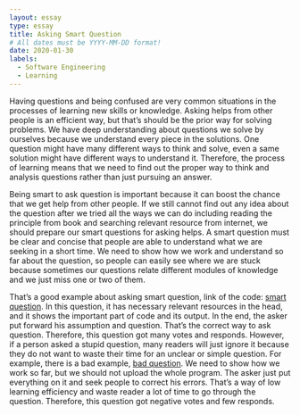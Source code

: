 ```yaml
---
layout: essay
type: essay
title: Asking Smart Question
# All dates must be YYYY-MM-DD format!
date: 2020-01-30
labels:
  - Software Engineering
  - Learning
---
```

Having questions and being confused are very common situations in the processes of learning new skills or knowledge. Asking helps from other people is an efficient way, but that’s should be the prior way for solving problems. We have deep understanding about questions we solve by ourselves because we understand every piece in the solutions. One question might have many different ways to think and solve, even a same solution might have different ways to understand it. Therefore, the process of learning means that we need to find out the proper way to think and analysis questions rather than just pursuing an answer. 

Being smart to ask question is important because it can boost the chance that we get help from other people. If we still cannot find out any idea about the question after we tried all the ways we can do including reading the principle from book and searching relevant resource from internet, we should prepare our smart questions for asking helps. A smart question must be clear and concise that people are able to understand what we are seeking in a short time. We need to show how we work and understand so far about the question, so people can easily see where we are stuck because sometimes our questions relate different modules of knowledge and we just miss one or two of them.

That’s a good example about asking smart question, link of the code: <a href="https://stackoverflow.com/questions/1642028/what-is-the-operator-in-c">smart question</a>. In this question, it has necessary relevant resources in the head, and it shows the important part of code and its output. In the end, the asker put forward his assumption and question. That’s the correct way to ask question. Therefore, this question got many votes and responds. However, if a person asked a stupid question, many readers will just ignore it because they do not want to waste their time for an unclear or simple question. For example, there is a bad example, <a href="https://stackoverflow.com/questions/59977174/i-was-trying-to-write-a-program-and-it-seems-totally-fine-but-i-cannot-find-the">bad question</a>. We need to show how we work so far, but we should not upload the whole program. The asker just put everything on it and seek people to correct his errors. That’s a way of low learning efficiency and waste reader a lot of time to go through the question. Therefore, this question got negative votes and few responds.
